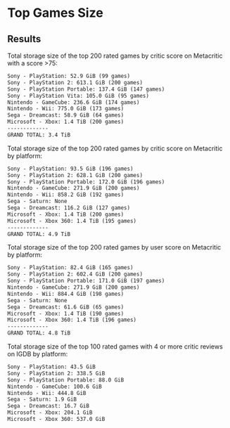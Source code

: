 # Top Games Size

## Results

Total storage size of the top 200 rated games by critic score on Metacritic with a score >75:

```txt
Sony - PlayStation: 52.9 GiB (99 games)
Sony - PlayStation 2: 613.1 GiB (200 games)
Sony - PlayStation Portable: 137.4 GiB (147 games)
Sony - PlayStation Vita: 105.0 GiB (95 games)
Nintendo - GameCube: 236.6 GiB (174 games)
Nintendo - Wii: 775.0 GiB (173 games)
Sega - Dreamcast: 58.9 GiB (64 games)
Microsoft - Xbox: 1.4 TiB (200 games)
-------------
GRAND TOTAL: 3.4 TiB
```


Total storage size of the top 200 rated games by critic score on Metacritic by platform:

```txt
Sony - PlayStation: 93.5 GiB (196 games)
Sony - PlayStation 2: 628.1 GiB (200 games)
Sony - PlayStation Portable: 172.0 GiB (196 games)
Nintendo - GameCube: 271.9 GiB (200 games)
Nintendo - Wii: 858.2 GiB (192 games)
Sega - Saturn: None
Sega - Dreamcast: 116.2 GiB (127 games)
Microsoft - Xbox: 1.4 TiB (200 games)
Microsoft - Xbox 360: 1.4 TiB (195 games)
-------------
GRAND TOTAL: 4.9 TiB
```

Total storage size of the top 200 rated games by user score on Metacritic by platform:

```txt
Sony - PlayStation: 82.4 GiB (165 games)
Sony - PlayStation 2: 602.4 GiB (200 games)
Sony - PlayStation Portable: 171.0 GiB (197 games)
Nintendo - GameCube: 271.9 GiB (200 games)
Nintendo - Wii: 884.4 GiB (198 games)
Sega - Saturn: None
Sega - Dreamcast: 61.6 GiB (65 games)
Microsoft - Xbox: 1.4 TiB (190 games)
Microsoft - Xbox 360: 1.4 TiB (196 games)
-------------
GRAND TOTAL: 4.8 TiB
```

Total storage size of the top 100 rated games with 4 or more critic reviews on IGDB by platform:

```txt
Sony - PlayStation: 43.5 GiB
Sony - PlayStation 2: 338.5 GiB
Sony - PlayStation Portable: 88.0 GiB
Nintendo - GameCube: 100.6 GiB
Nintendo - Wii: 444.8 GiB
Sega - Saturn: 1.9 GiB
Sega - Dreamcast: 16.7 GiB
Microsoft - Xbox: 204.1 GiB
Microsoft - Xbox 360: 537.0 GiB
```
